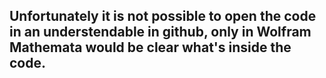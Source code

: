 ## Unfortunately it is not possible to open the code in an understendable in github, only in Wolfram Mathemata would be clear what's inside the code.
